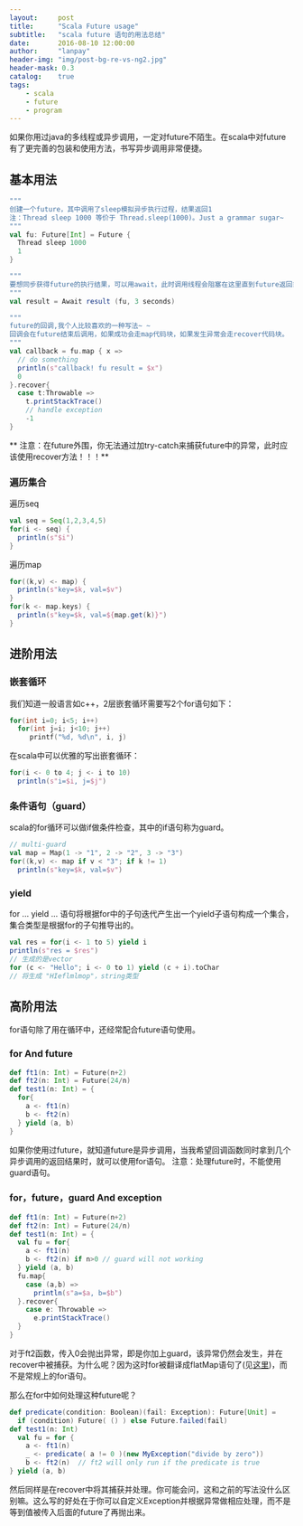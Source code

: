 ```yaml
---
layout:     post
title:      "Scala Future usage"
subtitle:   "scala future 语句的用法总结"
date:       2016-08-10 12:00:00
author:     "lanpay"
header-img: "img/post-bg-re-vs-ng2.jpg"
header-mask: 0.3
catalog:    true
tags:
    - scala
    - future
    - program
---
```


如果你用过java的多线程或异步调用，一定对future不陌生。在scala中对future有了更完善的包装和使用方法，书写异步调用非常便捷。

## 基本用法

```scala
"""
创建一个future，其中调用了sleep模拟异步执行过程，结果返回1
注：Thread sleep 1000 等价于 Thread.sleep(1000)。Just a grammar sugar~ 
"""
val fu: Future[Int] = Future {
  Thread sleep 1000
  1
}
``` 


```scala
"""
要想同步获得future的执行结果，可以用await，此时调用线程会阻塞在这里直到future返回或者超时。
"""
val result = Await result (fu, 3 seconds)
``` 

```scala
"""
future的回调,我个人比较喜欢的一种写法~ ~
回调会在future结束后调用，如果成功会走map代码块，如果发生异常会走recover代码块。
"""
val callback = fu.map { x =>
  // do something
  println(s"callback! fu result = $x")
  0
}.recover{
  case t:Throwable =>
    t.printStackTrace()
    // handle exception
    -1
} 
``` 

** 注意：在future外围，你无法通过加try-catch来捕获future中的异常，此时应该使用recover方法！！！**


### 遍历集合
遍历seq

```scala
val seq = Seq(1,2,3,4,5)
for(i <- seq) { 
  println(s"$i")
}
```

遍历map

```scala
for((k,v) <- map) {
  println(s"key=$k, val=$v")
}
for(k <- map.keys) {
  println(s"key=$k, val=${map.get(k)}")
}
```

## 进阶用法

### 嵌套循环
我们知道一般语言如c++，2层嵌套循环需要写2个for语句如下：

```cpp
for(int i=0; i<5; i++)
  for(int j=i; j<10; j++)
     printf("%d, %d\n", i, j)
``` 

在scala中可以优雅的写出嵌套循环：

```scala
for(i <- 0 to 4; j <- i to 10)
  println(s"i=$i, j=$j")
```

### 条件语句（guard）
scala的for循环可以做if做条件检查，其中的if语句称为guard。

```scala
// multi-guard
val map = Map(1 -> "1", 2 -> "2", 3 -> "3")
for((k,v) <- map if v < "3"; if k != 1)
  println(s"key=$k, val=$v")
```

### yield
for ... yield ... 语句将根据for中的子句迭代产生出一个yield子语句构成一个集合，集合类型是根据for的子句推导出的。

```scala
val res = for(i <- 1 to 5) yield i
println(s"res = $res")
// 生成的是vector
for (c <- "Hello"; i <- 0 to 1) yield (c + i).toChar
// 将生成 "HIeflmlmop"，string类型
```

## 高阶用法
for语句除了用在循环中，还经常配合future语句使用。

### for And future
```scala
def ft1(n: Int) = Future(n+2)
def ft2(n: Int) = Future(24/n)
def test1(n: Int) = {
  for{
    a <- ft1(n)
    b <- ft2(n)
  } yield (a, b)
}
```

如果你使用过future，就知道future是异步调用，当我希望回调函数同时拿到几个异步调用的返回结果时，就可以使用for语句。
注意：处理future时，不能使用guard语句。

### for，future，guard And exception
```scala
def ft1(n: Int) = Future(n+2)
def ft2(n: Int) = Future(24/n)
def test1(n: Int) = {
  val fu = for{
    a <- ft1(n)
    b <- ft2(n) if n>0 // guard will not working
  } yield (a, b)
  fu.map{
    case (a,b) =>
      println(s"a=$a, b=$b")
  }.recover{
    case e: Throwable =>
      e.printStackTrace()
  }
}
```

对于ft2函数，传入0会抛出异常，即是你加上guard，该异常仍然会发生，并在recover中被捕获。为什么呢？因为这时for被翻译成flatMap语句了(见[这里](http://docs.scala-lang.org/tutorials/FAQ/yield.html))，而不是常规上的for语句。

那么在for中如何处理这种future呢？

```scala
def predicate(condition: Boolean)(fail: Exception): Future[Unit] = 
  if (condition) Future( () ) else Future.failed(fail)
def test1(n: Int)
  val fu = for {
    a <- ft1(n)
    _ <- predicate( a != 0 )(new MyException("divide by zero"))
    b <- ft2(n)  // ft2 will only run if the predicate is true
} yield (a, b)
```

然后同样是在recover中将其捕获并处理。你可能会问，这和之前的写法没什么区别嘛。这么写的好处在于你可以自定义Exception并根据异常做相应处理，而不是等到值被传入后面的future了再抛出来。




